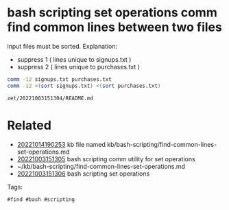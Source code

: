 # bash scripting set operations comm find common lines between two files
input files must be sorted.
Explanation:
- suppress 1 ( lines unique to signups.txt )
- suppress 2 ( lines unique to purchases.txt )
```bash
comm -12 signups.txt purchases.txt
comm -12 <(sort signups.txt) <(sort purchases.txt)
```

` zet/20221003151304/README.md `

# Related

- [20221014190253](/zet/20221014190253/README.md) kb file named kb/bash-scripting/find-common-lines-set-operations.md
- [20221003151305](/zet/20221003151305/README.md) bash scripting comm utility for set operations
- ~/kb/bash-scripting/find-common-lines-set-operations.md
- [20221003151306](/zet/20221003151306/README.md) bash scripting set operations

Tags:

    #find #bash #scripting
